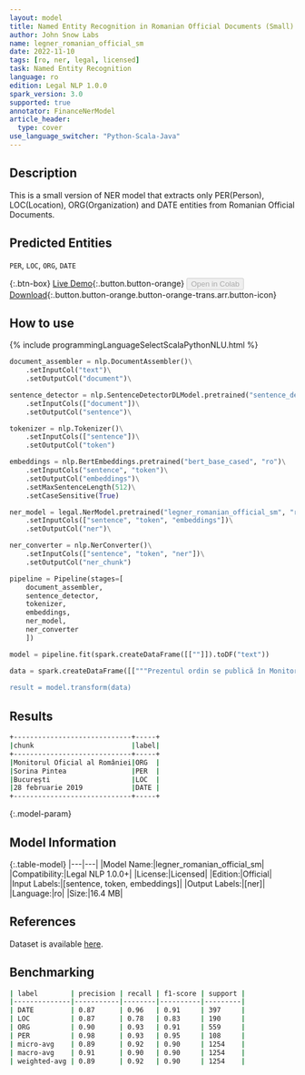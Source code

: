 ```yaml
---
layout: model
title: Named Entity Recognition in Romanian Official Documents (Small)
author: John Snow Labs
name: legner_romanian_official_sm
date: 2022-11-10
tags: [ro, ner, legal, licensed]
task: Named Entity Recognition
language: ro
edition: Legal NLP 1.0.0
spark_version: 3.0
supported: true
annotator: FinanceNerModel
article_header:
  type: cover
use_language_switcher: "Python-Scala-Java"
---
```


## Description

This is a small version of NER model that extracts only PER(Person), LOC(Location), ORG(Organization) and DATE entities from Romanian Official Documents.

## Predicted Entities

`PER`, `LOC`, `ORG`, `DATE`

{:.btn-box}
[Live Demo](https://demo.johnsnowlabs.com/legal/LEGNER_ROMANIAN_OFFICIAL/){:.button.button-orange}
<button class="button button-orange" disabled>Open in Colab</button>
[Download](https://s3.amazonaws.com/auxdata.johnsnowlabs.com/legal/models/legner_romanian_official_sm_ro_1.0.0_3.0_1668082337617.zip){:.button.button-orange.button-orange-trans.arr.button-icon}

## How to use



<div class="tabs-box" markdown="1">
{% include programmingLanguageSelectScalaPythonNLU.html %}

```python
document_assembler = nlp.DocumentAssembler()\
    .setInputCol("text")\
    .setOutputCol("document")\

sentence_detector = nlp.SentenceDetectorDLModel.pretrained("sentence_detector_dl", "xx")\
    .setInputCols(["document"])\
    .setOutputCol("sentence")\

tokenizer = nlp.Tokenizer()\
    .setInputCols(["sentence"])\
    .setOutputCol("token")

embeddings = nlp.BertEmbeddings.pretrained("bert_base_cased", "ro")\
    .setInputCols("sentence", "token")\
    .setOutputCol("embeddings")\
    .setMaxSentenceLength(512)\
    .setCaseSensitive(True)

ner_model = legal.NerModel.pretrained("legner_romanian_official_sm", "ro", "legal/models")\
    .setInputCols(["sentence", "token", "embeddings"])\
    .setOutputCol("ner")\

ner_converter = nlp.NerConverter()\
    .setInputCols(["sentence", "token", "ner"])\
    .setOutputCol("ner_chunk")

pipeline = Pipeline(stages=[
    document_assembler,
    sentence_detector,
    tokenizer,
    embeddings,
    ner_model,
    ner_converter   
    ])

model = pipeline.fit(spark.createDataFrame([[""]]).toDF("text"))

data = spark.createDataFrame([["""Prezentul ordin se publică în Monitorul Oficial al României, Partea I. Ministrul sănătății, Sorina Pintea București, 28 februarie 2019.""]]).toDF("text")
                             
result = model.transform(data)
```

</div>

## Results

```bash
+-----------------------------+-----+
|chunk                        |label|
+-----------------------------+-----+
|Monitorul Oficial al României|ORG  |
|Sorina Pintea                |PER  |
|București                    |LOC  |
|28 februarie 2019            |DATE |
+-----------------------------+-----+
```

{:.model-param}
## Model Information

{:.table-model}
|---|---|
|Model Name:|legner_romanian_official_sm|
|Compatibility:|Legal NLP 1.0.0+|
|License:|Licensed|
|Edition:|Official|
|Input Labels:|[sentence, token, embeddings]|
|Output Labels:|[ner]|
|Language:|ro|
|Size:|16.4 MB|

## References

Dataset is available [here](https://zenodo.org/record/7025333#.Y2zsquxBx83).

## Benchmarking

```bash
| label        | precision | recall | f1-score | support |
|--------------|-----------|--------|----------|---------|
| DATE         | 0.87      | 0.96   | 0.91     | 397     |
| LOC          | 0.87      | 0.78   | 0.83     | 190     |
| ORG          | 0.90      | 0.93   | 0.91     | 559     |
| PER          | 0.98      | 0.93   | 0.95     | 108     |
| micro-avg    | 0.89      | 0.92   | 0.90     | 1254    |
| macro-avg    | 0.91      | 0.90   | 0.90     | 1254    |
| weighted-avg | 0.89      | 0.92   | 0.90     | 1254    |
```
